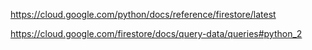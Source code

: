 https://cloud.google.com/python/docs/reference/firestore/latest

https://cloud.google.com/firestore/docs/query-data/queries#python_2
